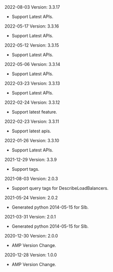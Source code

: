 2022-08-03 Version: 3.3.17
- Support Latest APIs.

2022-05-17 Version: 3.3.16
- Support Latest APIs.

2022-05-12 Version: 3.3.15
- Support Latest APIs.

2022-05-06 Version: 3.3.14
- Support Latest APIs.

2022-03-23 Version: 3.3.13
- Support Latest APIs.

2022-02-24 Version: 3.3.12
- Support latest feature.

2022-02-23 Version: 3.3.11
- Support latest apis.

2022-01-26 Version: 3.3.10
- Support Latest APIs.

2021-12-29 Version: 3.3.9
- Support tags.

2021-08-03 Version: 2.0.3
- Support query tags for DescribeLoadBalancers.

2021-05-24 Version: 2.0.2
- Generated python 2014-05-15 for Slb.

2021-03-31 Version: 2.0.1
- Generated python 2014-05-15 for Slb.

2020-12-30 Version: 2.0.0
- AMP Version Change.

2020-12-28 Version: 1.0.0
- AMP Version Change.

